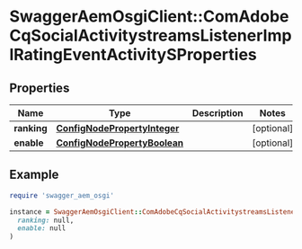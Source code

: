 # SwaggerAemOsgiClient::ComAdobeCqSocialActivitystreamsListenerImplRatingEventActivitySProperties

## Properties

| Name | Type | Description | Notes |
| ---- | ---- | ----------- | ----- |
| **ranking** | [**ConfigNodePropertyInteger**](ConfigNodePropertyInteger.md) |  | [optional] |
| **enable** | [**ConfigNodePropertyBoolean**](ConfigNodePropertyBoolean.md) |  | [optional] |

## Example

```ruby
require 'swagger_aem_osgi'

instance = SwaggerAemOsgiClient::ComAdobeCqSocialActivitystreamsListenerImplRatingEventActivitySProperties.new(
  ranking: null,
  enable: null
)
```

